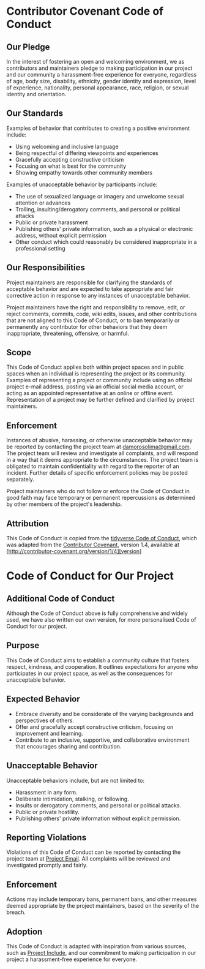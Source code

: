# Contributor Covenant Code of Conduct

## Our Pledge

In the interest of fostering an open and welcoming environment, we as contributors and maintainers pledge to making participation in our project and our community a harassment-free experience for everyone, regardless of age, body size, disability, ethnicity, gender identity and expression, level of experience, nationality, personal appearance, race, religion, or sexual identity and orientation.

## Our Standards

Examples of behavior that contributes to creating a positive environment include:

* Using welcoming and inclusive language
* Being respectful of differing viewpoints and experiences
* Gracefully accepting constructive criticism
* Focusing on what is best for the community
* Showing empathy towards other community members

Examples of unacceptable behavior by participants include:

* The use of sexualized language or imagery and unwelcome sexual attention or advances
* Trolling, insulting/derogatory comments, and personal or political attacks
* Public or private harassment
* Publishing others' private information, such as a physical or electronic address, without explicit permission
* Other conduct which could reasonably be considered inappropriate in a professional setting

## Our Responsibilities

Project maintainers are responsible for clarifying the standards of acceptable behavior and are expected to take appropriate and fair corrective action in response to any instances of unacceptable behavior.

Project maintainers have the right and responsibility to remove, edit, or reject comments, commits, code, wiki edits, issues, and other contributions that are not aligned to this Code of Conduct, or to ban temporarily or permanently any contributor for other behaviors that they deem inappropriate, threatening, offensive, or harmful.

## Scope

This Code of Conduct applies both within project spaces and in public spaces when an individual is representing the project or its community. Examples of representing a project or community include using an official project e-mail address, posting via an official social media account, or acting as an appointed representative at an online or offline event. Representation of a project may be further defined and clarified by project maintainers.

## Enforcement

Instances of abusive, harassing, or otherwise unacceptable behavior may be reported by contacting the project team at damorosolima@gmail.com. The project team will review and investigate all complaints, and will respond in a way that it deems appropriate to the circumstances. The project team is obligated to maintain confidentiality with regard to the reporter of an incident. Further details of specific enforcement policies may be posted separately.

Project maintainers who do not follow or enforce the Code of Conduct in good faith may face temporary or permanent repercussions as determined by other members of the project's leadership.

## Attribution

This Code of Conduct is copied from the [tidyverse Code of Conduct](https://github.com/tidyverse/tidyverse.org/blob/master/CODE_OF_CONDUCT.md), which was adapted from the [Contributor Covenant][homepage], version 1.4, available at [http://contributor-covenant.org/version/1/4][version]

[homepage]: http://contributor-covenant.org
[version]: http://contributor-covenant.org/version/1/4/


# Code of Conduct for Our Project

## Additional Code of Conduct
Although the Code of Conduct above is fully comprehensive and widely used, we have also written our own version, for more personalised Code of Conduct for our project. 

## Purpose

This Code of Conduct aims to establish a community culture that fosters respect, kindness, and cooperation. It outlines expectations for anyone who participates in our project space, as well as the consequences for unacceptable behavior.

## Expected Behavior

- Embrace diversity and be considerate of the varying backgrounds and perspectives of others.
- Offer and gracefully accept constructive criticism, focusing on improvement and learning.
- Contribute to an inclusive, supportive, and collaborative environment that encourages sharing and contribution.

## Unacceptable Behavior

Unacceptable behaviors include, but are not limited to:
- Harassment in any form.
- Deliberate intimidation, stalking, or following.
- Insults or derogatory comments, and personal or political attacks.
- Public or private hostility.
- Publishing others' private information without explicit permission.

## Reporting Violations

Violations of this Code of Conduct can be reported by contacting the project team at [Project Email](annaczarnocka08@gmail.com). All complaints will be reviewed and investigated promptly and fairly.

## Enforcement

Actions may include temporary bans, permanent bans, and other measures deemed appropriate by the project maintainers, based on the severity of the breach.

## Adoption

This Code of Conduct is adapted with inspiration from various sources, such as [Project Include](https://projectinclude.org/writing_cocs), and our commitment to making participation in our project a harassment-free experience for everyone.
